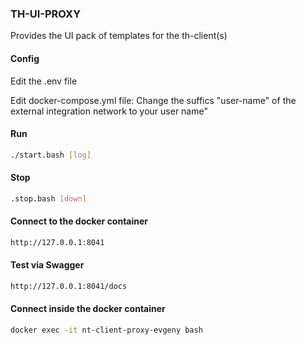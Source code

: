 ### TH-UI-PROXY ###
Provides the UI pack of templates for the th-client(s)

#### Config ####
Edit the .env file

Edit docker-compose.yml file:
    Change the suffics "user-name" of the external integration network to your user name"

#### Run ####
```bash
./start.bash [log]
```

#### Stop ####
```bash
.stop.bash [down]
```

#### Connect to the docker container ####
```bash
http://127.0.0.1:8041
```

#### Test via Swagger ####
```bash
http://127.0.0.1:8041/docs
```

#### Connect inside the docker container ####
```bash
docker exec -it nt-client-proxy-evgeny bash
```
